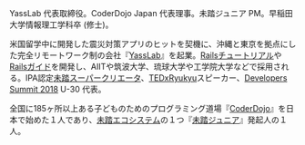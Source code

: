 YassLab 代表取締役。CoderDojo Japan 代表理事。未踏ジュニア PM。早稲田大学情報理工学科卒 (修士)。

米国留学中に開発した震災対策アプリのヒットを契機に、沖縄と東京を拠点にした完全リモートワーク制の会社『[YassLab](https://yasslab.jp/)』を起業。[Railsチュートリアル](https://railstutorial.jp)や[Railsガイド](https://railsguides.jp)を開発し、AIITや筑波大学、琉球大学や工学院大学などで採用される。IPA認定[未踏スーパークリエータ](https://www.ipa.go.jp/jinzai/mitou/kinkyou/creator.html)、[TEDxRyukyu](http://www.tedxryukyu.com)スピーカー、[Developers Summit 2018](https://event.shoeisha.jp/devsumi/201802150001) U-30 代表。

全国に185ヶ所以上ある子どものためのプログラミング道場『[CoderDojo](https://coderdojo.jp/)』を日本で始めた１人であり、[未踏エコシステム](https://ja.wikipedia.org/wiki/未踏#未踏エコシステム)の１つ『[未踏ジュニア](https://jr.mitou.org/)』発起人の１人。

